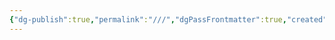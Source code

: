 ```yaml
---
{"dg-publish":true,"permalink":"///","dgPassFrontmatter":true,"created":"2024-12-25T16:45:33.713+08:00","updated":"2024-12-25T16:47:21.233+08:00"}
---
```


